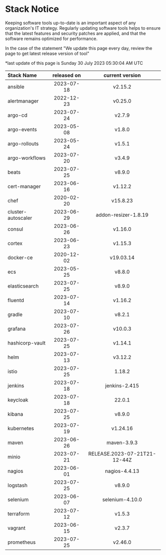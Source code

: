 # Stack Notice  
  

Keeping software tools up-to-date is an important aspect of any organization's IT strategy. Regularly updating software tools helps to ensure that the latest features and security patches are applied, and that the software remains optimized for performance.

In the case of the statement "We update this page every day, review the page to get latest release version of tool"  

*last update of this page is Sunday 30 July 2023 05:30:04 AM UTC

<center>

| Stack Name | released on    | current version    |
| :----- | :---: | :---: |
|ansible|2023-07-18|v2.15.2|
|alertmanager|2022-12-23|v0.25.0|
|argo-cd|2023-07-24|v2.7.9|
|argo-events|2023-05-08|v1.8.0|
|argo-rollouts|2023-05-24|v1.5.1|
|argo-workflows|2023-07-20|v3.4.9|
|beats|2023-07-25|v8.9.0|
|cert-manager|2023-06-16|v1.12.2|
|chef|2020-02-20|v15.8.23|
|cluster-autoscaler|2023-06-29|addon-resizer-1.8.19|
|consul|2023-06-26|v1.16.0|
|cortex|2023-06-23|v1.15.3|
|docker-ce|2020-12-02|v19.03.14|
|ecs|2023-05-25|v8.8.0|
|elasticsearch|2023-07-25|v8.9.0|
|fluentd|2023-07-14|v1.16.2|
|gradle|2023-07-10|v8.2.1|
|grafana|2023-07-26|v10.0.3|
|hashicorp-vault|2023-07-25|v1.14.1|
|helm|2023-07-13|v3.12.2|
|istio|2023-07-25|1.18.2|
|jenkins|2023-07-18|jenkins-2.415|
|keycloak|2023-07-18|22.0.1|
|kibana|2023-07-25|v8.9.0|
|kubernetes|2023-07-19|v1.24.16|
|maven|2023-06-26|maven-3.9.3|
|minio|2023-07-21|RELEASE.2023-07-21T21-12-44Z|
|nagios|2023-06-01|nagios-4.4.13|
|logstash|2023-07-25|v8.9.0|
|selenium|2023-06-07|selenium-4.10.0|
|terraform|2023-07-12|v1.5.3|
|vagrant|2023-06-15|v2.3.7|
|prometheus|2023-07-25|v2.46.0|

</center>
